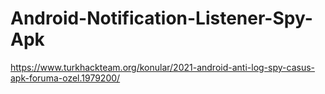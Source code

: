 # Android-Notification-Listener-Spy-Apk
https://www.turkhackteam.org/konular/2021-android-anti-log-spy-casus-apk-foruma-ozel.1979200/
